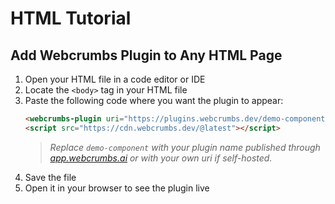 # HTML Tutorial

## Add Webcrumbs Plugin to Any HTML Page

1. Open your HTML file in a code editor or IDE
2. Locate the `<body>` tag in your HTML file
3. Paste the following code where you want the plugin to appear:
   ```html
   <webcrumbs-plugin uri="https://plugins.webcrumbs.dev/demo-component/"></webcrumbs-plugin>
   <script src="https://cdn.webcrumbs.dev/@latest"></script>
   ```
   > _Replace `demo-component` with your plugin name published through [app.webcrumbs.ai](https://app.webcrumbs.ai) or with your own uri if self-hosted._
4. Save the file
5. Open it in your browser to see the plugin live
